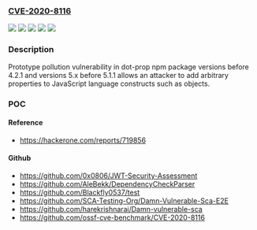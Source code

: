 ### [CVE-2020-8116](https://cve.mitre.org/cgi-bin/cvename.cgi?name=CVE-2020-8116)
![](https://img.shields.io/static/v1?label=Product&message=dot-prop&color=blue)
![](https://img.shields.io/static/v1?label=Version&message=5.x%20before%205.1.1%20&color=brightgreen)
![](https://img.shields.io/static/v1?label=Version&message=Fixed%20in%205.1.1%20&color=brightgreen)
![](https://img.shields.io/static/v1?label=Version&message=before%204.2.1%20&color=brightgreen)
![](https://img.shields.io/static/v1?label=Vulnerability&message=Modification%20of%20Assumed-Immutable%20Data%20(MAID)%20(CWE-471)&color=brightgreen)

### Description

Prototype pollution vulnerability in dot-prop npm package versions before 4.2.1 and versions 5.x before 5.1.1 allows an attacker to add arbitrary properties to JavaScript language constructs such as objects.

### POC

#### Reference
- https://hackerone.com/reports/719856

#### Github
- https://github.com/0x0806/JWT-Security-Assessment
- https://github.com/AleBekk/DependencyCheckParser
- https://github.com/Blackfly0537/test
- https://github.com/SCA-Testing-Org/Damn-Vulnerable-Sca-E2E
- https://github.com/harekrishnarai/Damn-vulnerable-sca
- https://github.com/ossf-cve-benchmark/CVE-2020-8116

